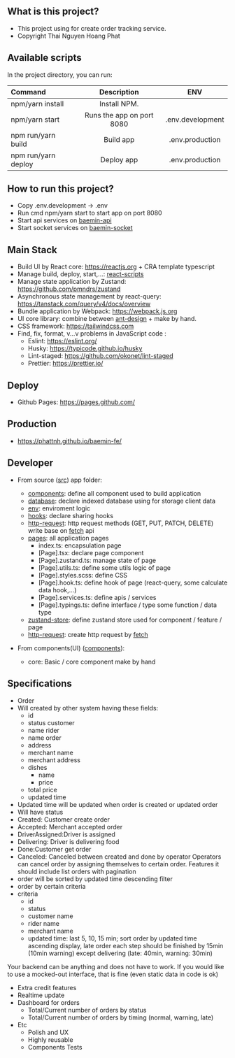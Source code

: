 ## What is this project?

- This project using for create order tracking service.
- Copyright Thai Nguyen Hoang Phat

## Available scripts

In the project directory, you can run:

| Command             |        Description        |       ENV        |
| :------------------ | :-----------------------: | :--------------: |
| npm/yarn install    |       Install NPM.        |
| npm/yarn start      | Runs the app on port 8080 | .env.development |
| npm run/yarn build  |         Build app         | .env.production  |
| npm run/yarn deploy |        Deploy app         | .env.production  |

## How to run this project?

- Copy .env.development -> .env
- Run cmd npm/yarn start to start app on port 8080
- Start api services on [baemin-api](https://github.com/phattnh/baemin-api)
- Start socket services on [baemin-socket](https://github.com/phattnh/baemin-socket)

## Main Stack

- Build UI by React core: https://reactjs.org + CRA template typescript
- Manage build, deploy, start,...: [react-scripts](https://www.npmjs.com/package/react-scripts)
- Manage state application by Zustand: https://github.com/pmndrs/zustand
- Asynchronous state management by react-query: https://tanstack.com/query/v4/docs/overview
- Bundle application by Webpack: https://webpack.js.org
- UI core library: combine between [ant-design](https://ant.design/docs/react/introduce) + make by hand.
- CSS framework: https://tailwindcss.com
- Find, fix, format, v...v problems in JavaScript code :
  - Eslint: https://eslint.org/
  - Husky: https://typicode.github.io/husky
  - Lint-staged: https://github.com/okonet/lint-staged
  - Prettier: https://prettier.io/

## Deploy

- Github Pages: https://pages.github.com/

## Production

- https://phattnh.github.io/baemin-fe/

## Developer

- From source ([src](./src/)) app folder:

  - [components](./src/components/): define all component used to build application
  - [database](./src/database/): declare indexed database using for storage client data
  - [env](./src/env/): enviroment logic
  - [hooks](./src/hooks/): declare sharing hooks
  - [http-request](./src/http-request/): http request methods (GET, PUT, PATCH, DELETE) write base on [fetch](https://developer.mozilla.org/en-US/docs/Web/API/Fetch_API/Using_Fetch) api
  - [pages](./src/pages/): all application pages
    - index.ts: encapsulation page
    - [Page].tsx: declare page component
    - [Page].zustand.ts: manage state of page
    - [Page].utils.ts: define some utils logic of page
    - [Page].styles.scss: define CSS
    - [Page].hook.ts: define hook of page (react-query, some calculate data hook,...)
    - [Page].services.ts: define apis / services
    - [Page].typings.ts: define interface / type some function / data type
  - [zustand-store](./src/zustand-store/): define zustand store used for component / feature / page
  - [http-request](./src/http-request/): create http request by [fetch](https://developer.mozilla.org/en-US/docs/Web/API/Fetch_API)

- From components(UI) ([components](./src/components)):
  - core: Basic / core component make by hand

## Specifications

- Order
- Will created by other system having these fields:
  - id
  - status customer
  - name rider
  - name order
  - address
  - merchant name
  - merchant address
  - dishes
    - name
    - price
  - total price
  - updated time
- Updated time will be updated when order is created or updated order
- Will have status
- Created: Customer create order
- Accepted: Merchant accepted order
- DriverAssigned:Driver is assigned
- Delivering: Driver is delivering food
- Done:Customer get order
- Canceled: Canceled between created and done by operator
  Operators can cancel order by assigning themselves to certain order.
  Features it should include list orders with pagination
- order will be sorted by updated time descending filter
- order by certain criteria
- criteria
  - id
  - status
  - customer name
  - rider name
  - merchant name
  - updated time: last 5, 10, 15 min; sort order by updated time ascending display, late order
    each step should be finished by 15min (10min warning) except delivering (late: 40min, warning: 30min)

Your backend can be anything and does not have to work. If you would like to use a mocked-out interface, that is fine (even static data in code is ok)

- Extra credit features
- Realtime update
- Dashboard for orders
  - Total/Current number of orders by status
  - Total/Current number of orders by timing (normal, warning, late)
- Etc
  - Polish and UX
  - Highly reusable
  - Components Tests
